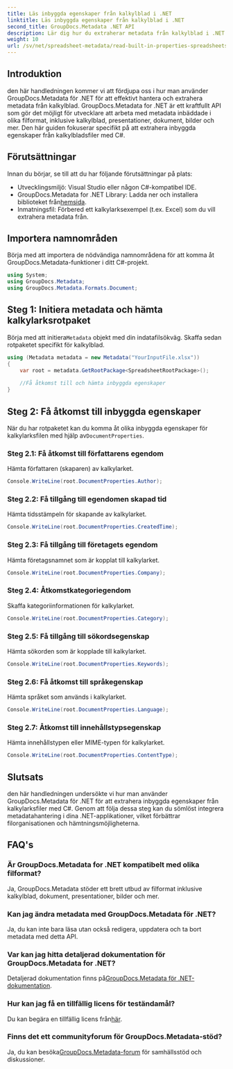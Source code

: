 ```yaml
---
title: Läs inbyggda egenskaper från kalkylblad i .NET
linktitle: Läs inbyggda egenskaper från kalkylblad i .NET
second_title: GroupDocs.Metadata .NET API
description: Lär dig hur du extraherar metadata från kalkylblad i .NET med hjälp av GroupDocs.Metadata, vilket förbättrar dokumenthantering och organisation i dina applikationer.
weight: 10
url: /sv/net/spreadsheet-metadata/read-built-in-properties-spreadsheets/
---
```

## Introduktion
den här handledningen kommer vi att fördjupa oss i hur man använder GroupDocs.Metadata för .NET för att effektivt hantera och extrahera metadata från kalkylblad. GroupDocs.Metadata for .NET är ett kraftfullt API som gör det möjligt för utvecklare att arbeta med metadata inbäddade i olika filformat, inklusive kalkylblad, presentationer, dokument, bilder och mer. Den här guiden fokuserar specifikt på att extrahera inbyggda egenskaper från kalkylbladsfiler med C#.
## Förutsättningar
Innan du börjar, se till att du har följande förutsättningar på plats:
- Utvecklingsmiljö: Visual Studio eller någon C#-kompatibel IDE.
-  GroupDocs.Metadata for .NET Library: Ladda ner och installera biblioteket från[hemsida](https://releases.groupdocs.com/metadata/net/).
- Inmatningsfil: Förbered ett kalkylarksexempel (t.ex. Excel) som du vill extrahera metadata från.

## Importera namnområden
Börja med att importera de nödvändiga namnområdena för att komma åt GroupDocs.Metadata-funktioner i ditt C#-projekt.
```csharp
using System;
using GroupDocs.Metadata;
using GroupDocs.Metadata.Formats.Document;
```
## Steg 1: Initiera metadata och hämta kalkylarksrotpaket
 Börja med att initiera`Metadata` objekt med din indatafilsökväg. Skaffa sedan rotpaketet specifikt för kalkylblad.
```csharp
using (Metadata metadata = new Metadata("YourInputFile.xlsx"))
{
    var root = metadata.GetRootPackage<SpreadsheetRootPackage>();
    
    //Få åtkomst till och hämta inbyggda egenskaper
}
```
## Steg 2: Få åtkomst till inbyggda egenskaper
 När du har rotpaketet kan du komma åt olika inbyggda egenskaper för kalkylarksfilen med hjälp av`DocumentProperties`.
### Steg 2.1: Få åtkomst till författarens egendom
Hämta författaren (skaparen) av kalkylarket.
```csharp
Console.WriteLine(root.DocumentProperties.Author);
```
### Steg 2.2: Få tillgång till egendomen skapad tid
Hämta tidsstämpeln för skapande av kalkylarket.
```csharp
Console.WriteLine(root.DocumentProperties.CreatedTime);
```
### Steg 2.3: Få tillgång till företagets egendom
Hämta företagsnamnet som är kopplat till kalkylarket.
```csharp
Console.WriteLine(root.DocumentProperties.Company);
```
### Steg 2.4: Åtkomstkategoriegendom
Skaffa kategoriinformationen för kalkylarket.
```csharp
Console.WriteLine(root.DocumentProperties.Category);
```
### Steg 2.5: Få tillgång till sökordsegenskap
Hämta sökorden som är kopplade till kalkylarket.
```csharp
Console.WriteLine(root.DocumentProperties.Keywords);
```
### Steg 2.6: Få åtkomst till språkegenskap
Hämta språket som används i kalkylarket.
```csharp
Console.WriteLine(root.DocumentProperties.Language);
```
### Steg 2.7: Åtkomst till innehållstypsegenskap
Hämta innehållstypen eller MIME-typen för kalkylarket.
```csharp
Console.WriteLine(root.DocumentProperties.ContentType);
```

## Slutsats
den här handledningen undersökte vi hur man använder GroupDocs.Metadata för .NET för att extrahera inbyggda egenskaper från kalkylarksfiler med C#. Genom att följa dessa steg kan du sömlöst integrera metadatahantering i dina .NET-applikationer, vilket förbättrar filorganisationen och hämtningsmöjligheterna.

## FAQ's
### Är GroupDocs.Metadata for .NET kompatibelt med olika filformat?
Ja, GroupDocs.Metadata stöder ett brett utbud av filformat inklusive kalkylblad, dokument, presentationer, bilder och mer.
### Kan jag ändra metadata med GroupDocs.Metadata för .NET?
Ja, du kan inte bara läsa utan också redigera, uppdatera och ta bort metadata med detta API.
### Var kan jag hitta detaljerad dokumentation för GroupDocs.Metadata for .NET?
 Detaljerad dokumentation finns på[GroupDocs.Metadata för .NET-dokumentation](https://tutorials.groupdocs.com/metadata/net/).
### Hur kan jag få en tillfällig licens för teständamål?
 Du kan begära en tillfällig licens från[här](https://purchase.groupdocs.com/temporary-license/).
### Finns det ett communityforum för GroupDocs.Metadata-stöd?
 Ja, du kan besöka[GroupDocs.Metadata-forum](https://forum.groupdocs.com/c/metadata/14) för samhällsstöd och diskussioner.